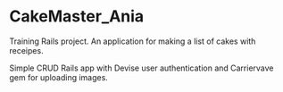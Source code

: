 # CakeMaster_Ania
Training Rails project.
An application for making a list of cakes with receipes.

Simple CRUD Rails app with Devise user authentication and Carriervave gem for uploading images.

